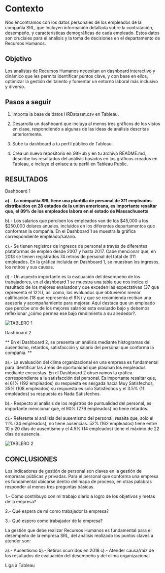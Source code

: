 # Contexto

Nos encontramos con los datos personales de los empleados de la compañía SRL, que incluyen información detallada sobre la contratación, desempeño, y características demográficas de cada empleado. Estos datos son cruciales para el análisis y la toma de decisiones en el departamento de Recursos Humanos.

## Objetivo

Los analistas de Recursos Humanos necesitan un dashboard interactivo y dinámico que les permita identificar puntos clave, y con base en ellos, optimizar la gestión del talento y fomentar un entorno laboral más inclusivo y diverso.

## Pasos a seguir

1. Importa la base de datos HRDataset.csv en Tableau.

  
2. Desarrolla un dashboard que incluya al menos tres gráficos de los vistos en clase,
respondiendo a algunas de las ideas de análisis descritas anteriormente.


3. Sube tu dashboard a tu perfil público de Tableau.

  
4. Crea un nuevo repositorio en GitHub y en tu archivo README.md, describe los
resultados del análisis basados en los gráficos creados en Tableau, e incluye el enlace a tu perfil en Tableau Public.


## RESULTADOS

Dashboard 1

**a).- La compañía SRL tiene una plantilla de personal de 311 empleados distribuidos en 28 estados de la unión americana, es importante resaltar que, el 89% de los empleados labora en el estado de Massachusetts**

b).- Los salarios que perciben los empleados van de los $45,000 a los $250,000 dolares anuales, incluidos en los diferentes departamentos que conforman la compañia. En el Dashboard 1 se muestra la gráfica correspondiente empleado/salario.

c).- Se tienen registros de ingresos de personal a través de diferentes plataformas de empleo desde 2007 y hasta 2017. Cabe mencionar que, en 2018 se tienen registrados 74 retiros de personal del total de 311 empleados. En la gráfica incluida en Dashboard 1, se muestran los ingresos, los retiros y sus causas.

d).- Un aspecto importante  es la evaluación del desempeño de los trabajadores, en el dashboard 1 se muestra una tabla que nos indica el resultado de los mejores evaluados y que exceden las expectativas (37 que representa el 12%), así como, los evaluados que obtuvierón menor calificación (18 que representa el 6%) y que se recomienda reciban una asesoría y acompañamiento para mejorar. Aquí destaca que un empleado que percibe uno de los mejores salarios esta evaluado bajo y debemos reflexionar ¿cómo permea ese bajo rendimiento a su alrededor?.



![TABLERO 1](https://github.com/user-attachments/assets/a86d9322-9598-4a14-8163-c3fd96930bff)



Dashboard 2


** En el Dashboard 2, se presenta un análisis mediante histogramas del ausentismo, retardos, satisfacción y salario del personal que conforma la compañia. **

a).- La evaluación del clima organizacional en una empresa es fundamental para identificar las áreas de oportunidad que plasman los empleados mediante encuestas. En el Dashboard 2 observamos la gráfica correspondiente a la satisfacción del personal. Es importante resaltar que, el 61% (192 empleados) su respuesta es sesgada hacía Muy Satisfechos, 35% (108 empleados) su respuesta es solo Satisfechos y el 3.5% (11 empleados) su respuesta es Nada Satisfechos.

b).- Respecto al análisis de los registros de puntualidad del personal, es importante mencionar que, el 90% (279 empleados) no tiene retardos.

c).- Referente al análisis del ausentismo del personal, resalta que, solo el 11% (34 empleados), no tiene ausencias. 52% (162 empleados) tiene entre 10 y 20 días de ausentismo y el 4.5% (14 empleados) tiene el máximo de 22 días de ausencia.


![TABLERO 2](https://github.com/user-attachments/assets/48cacae2-df1a-4eea-a6a9-a9b3c07f71c4)

## CONCLUSIONES

Los indicadores de gestión de personal son claves en la gestión de empresas públicas y privadas. Para el personal que conforma una empresa es fundamental ubicarse dentro del mapa de proceso, en otras palabras responder al menos tres preguntas básicas.

1.- Cómo contribuyo con mi trabajo diario a logro de los objetivos y metas de la empresa?

2.- Qué espera de mi como trabajador la empresa?

3.- Qué espero como trabajador de la empresa?


La gestión que debe realizar Recursos Humanos es fundamental para el desempeño de la empresa SRL, del análisis realizado los puntos claves a atender son:

a).- Ausentismo
b).- Retiros ocurridos en 2018
c).- Atender causa/ráiz de los resultados de evaluación del desempeño y del clima organizacional


[
](https://public.tableau.com/app/profile/juan.mendoza3954/viz/Casopracticoversionfinal/Dashboard1?publish=yes)

Liga a Tableau

